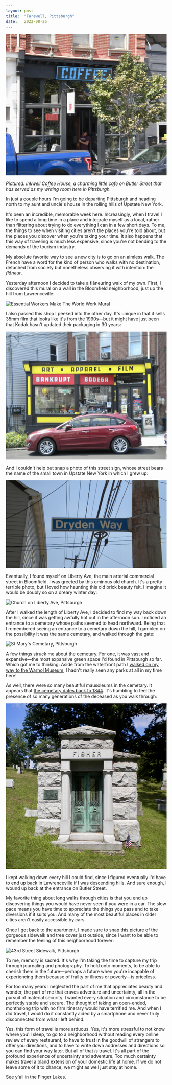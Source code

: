 ```yaml
---
layout: post
title:  "Farewell, Pittsburgh"
date:   2022-08-26
---
```


![Inkwell Coffee House](/images/inkwell-coffee-house.jpg)

_Pictured: Inkwell Coffee House, a charming little cafe on Butler Street
that has served as my writing room here in Pittsburgh._

In just a couple hours I'm going to be departing Pittsburgh and heading
north to my aunt and uncle's house in the rolling hills of Upstate New
York.

It's been an incredible, memorable week here. Increasingly, when I travel
I like to spend a long time in a place and integrate myself as a local,
rather than flittering about trying to do everything I can in a few short
days. To me, the things to see when visiting cities aren't the places
you're told about, but the places you discover when you're taking your
time. It also happens that this way of traveling is much less expensive,
since you're not bending to the demands of the tourism industry.

My absolute favorite way to see a new city is to go on an aimless walk.
The French have a word for the kind of person who walks with no
destination, detached from society but nonetheless observing it with
intention: the _flâneur_.

Yesterday afternoon I decided to take a flâneuring walk of my own. First,
I discovered this mural on a wall in the Bloomfield neighborhood, just up
the hill from Lawrenceville:

![Essential Workers Make The World Work
Mural](/images/essential-workers-mural.jpg)

I also passed this shop I peeked into the other day. It's unique in that
it sells 35mm film that looks like it's from the 1990s—but it might have
just been that Kodak hasn't updated their packaging in 30 years:

![Bankrupt Bodega](/images/bankrupt-bodega.jpg)

And I couldn't help but snap a photo of this street sign, whose street
bears the name of the small town in Upstate New York in which I grew up:

![Dryden Way, Pittsburgh](/images/dryden-way-pittsburgh.jpg)

Eventually, I found myself on Liberty Ave, the main arterial commercial
street in Bloomfield. I was greeted by this ominous old church. It's
a pretty terrible photo, but I loved how haunting this old brick beauty
felt. I imagine it would be doubly so on a dreary winter day:

![Church on Liberty Ave,
Pittsburgh](/images/church-on-liberty-ave-pittsburgh.jpg)

After I walked the length of Liberty Ave, I decided to find my way back
down the hill, since it was getting awfully hot out in the afternoon sun.
I noticed an entrance to a cemetary whose paths seemed to head northward.
Being that I remembered seeing an entrance to a cemetary down the hill,
I gambled on the possibility it was the same cemetary, and walked through
the gate:

![St Mary's Cemetary,
Pittsburgh](/images/st-marys-cemetary-pittsburgh.jpg)

A few things struck me about the cemetary. For one, it was vast and
expansive—the most expansive green space I'd found in Pittsburgh so far.
Which got me to thinking: Aside from the waterfront path I [walked on my
way to the Warhol
Museum](/2022/08/18/a-leisurely-hourslong-walk-to-the-warhol.html),
I hadn't really seen any parks at all in my time here!

As well, there were so many beautiful mausoleums in the cemetary. It
appears that [the cemetary dates back to
1844](https://en.wikipedia.org/wiki/Allegheny_Cemetery). It's humbling to
feel the presence of so many generations of the deceased as you walk
through:

![Mausoleum](/images/pittsburgh-mausoleum.jpg)

I kept walking down every hill I could find, since I figured eventually
I'd have to end up back in Lawrenceville if I was descending hills. And
sure enough, I wound up back at the entrance on Butler Street.

My favorite thing about long walks through cities is that you end up
discovering things you would have never seen if you were in a car. The
slow pace means you have time to appreciate the things you pass and to
take diversions if it suits you. And many of the most beautiful places in
older cities aren't easily accessible by cars.

Once I got back to the apartment, I made sure to snap this picture of the
gorgeous sidewalk and tree cover just outside, since I want to be able to
remember the feeling of this neighborhood forever:

![43rd Street Sidewalk,
Pittsburgh](/images/43rd-street-sidewalk-pittsburgh.jpg)

To me, memory is sacred. It's why I'm taking the time to capture my trip
through journaling and photography. To hold onto moments, to be able to
cherish them in the future—perhaps a future when you're incapable of
experiencing them because of frailty or illness or poverty—is priceless.

For too many years I neglected the part of me that appreciates beauty and
wonder, the part of me that craves adventure and uncertainty, all in the
pursuit of material security. I wanted every situation and circumstance to
be perfectly stable and secure. The thought of taking an open-ended,
monthslong trip with no firm itinerary would have terrified me. And when
I did travel, I would do it constantly aided by a smartphone and never
truly disconnected from what I left behind.

Yes, this form of travel is more arduous. Yes, it's more stressful to not
know where you'll sleep, to go to a neighborhood without reading every
online review of every restaurant, to have to trust in the goodwill of
strangers to offer you directions, and to have to write down addresses and
directions so you can find your way later. But all of that _is_ travel.
It's all part of the profound experience of uncertainty and adventure. Too
much certainty makes travel a bland extension of your domestic life at
home. If we do not leave some of it to chance, we might as well just stay
at home.

See y'all in the Finger Lakes.

